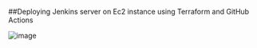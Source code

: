 ##Deploying Jenkins server on Ec2 instance using Terraform and GitHub Actions 

![image](https://github.com/user-attachments/assets/a6589dd2-562f-4e27-a7f8-727227dde192)

